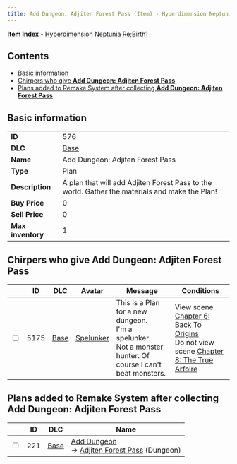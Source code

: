```yaml
---
title: Add Dungeon: Adjiten Forest Pass (Item) - Hyperdimension Neptunia Re;Birth1
---
```


[**Item Index**](/neptunia/rb1/item/index.html) - [Hyperdimension Neptunia Re;Birth1](/neptunia/rb1)

## Contents

- [Basic information](#basic-information)
- [Chirpers who give **Add Dungeon: Adjiten Forest Pass**](#chirpers-who-give-add-dungeon-adjiten-forest-pass)
- [Plans added to Remake System after collecting **Add Dungeon: Adjiten Forest Pass**](#plans-added-to-remake-system-after-collecting-add-dungeon-adjiten-forest-pass)

## Basic information

|   |   |
| -- | -- |
| **ID** | 576 |
| **DLC** | [Base](/neptunia/rb1/dlc/1-base.html) |
| **Name** | Add Dungeon: Adjiten Forest Pass |
| **Type** | Plan |
| **Description** | A plan that will add Adjiten Forest Pass to the world. Gather the materials and make the Plan! |
| **Buy Price** | 0 |
| **Sell Price** | 0 |
| **Max inventory** | 1 |


## Chirpers who give **Add Dungeon: Adjiten Forest Pass**

|    | ID | DLC | Avatar | Message | Conditions |
| -- | -- | --- | ------ | ------- | ---------- |
| <input type="checkbox" id="rb1-chirper-event-1-5175" class="trackbox" /> | 5175 | [Base](/neptunia/rb1/dlc/1-base.html) | [Spelunker](/neptunia/rb1/undefined/1-244-spelunker.html) | This is a Plan for a new dungeon.<br />I'm a spelunker.<br />Not a monster hunter. Of course I can't beat monsters. | View scene [Chapter 6: Back To Origins](/neptunia/rb1/scene/1-607-chapter-6-back-to-origins.html)<br />Do not view scene [Chapter 8: The True Arfoire](/neptunia/rb1/scene/1-807-chapter-8-the-true-arfoire.html) |


## Plans added to Remake System after collecting **Add Dungeon: Adjiten Forest Pass**

|    | ID | DLC | Name |
| -- | -- | --- | ---- |
| <input type="checkbox" id="rb1-remake-1-221" class="trackbox" /> | 221 | [Base](/neptunia/rb1/dlc/1-base.html) | [Add Dungeon](/neptunia/rb1/remake/1-221-add-dungeon.html)<br /> → [Adjiten Forest Pass](/neptunia/rb1/dungeon/1-117-adjiten-forest-pass.html) (Dungeon) |

